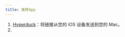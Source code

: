 ```yaml
---
title: 推荐App
---
```


1. [Hyperduck](https://sindresorhus.com/hyperduck)：将链接从您的 iOS 设备发送到您的 Mac。
2.
